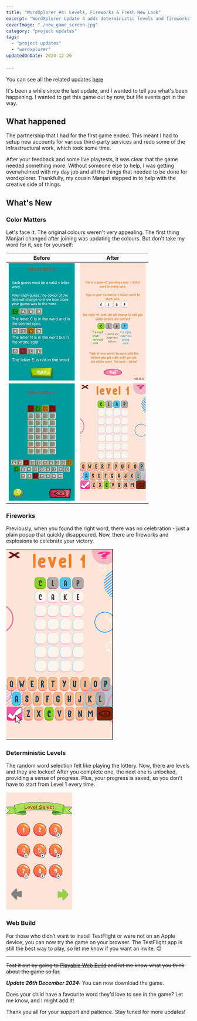 ```yaml
---
title: "WordXplorer #4: Levels, Fireworks & Fresh New Look"
excerpt: "WordXplorer Update 4 adds deterministic levels and fireworks"
coverImage: "./new_game_screen.jpg"
category: "project updates"
tags:
  - "project updates"
  - "wordxplorer"
updatedOnDate: 2024-12-26

---
```


You can see all the related updates [here](/tags/wordxplorer)

It's been a while since the last update, and I wanted to tell you what's been happening. I wanted to get this game out by now, but life events got in the way.

## What happened

The partnership that I had for the first game ended. This meant I had to setup new accounts for various third-party services and redo some of the infrastructural work, which took some time.

After your feedback and some live playtests, it was clear that the game needed something more. Without someone else to help, I was getting overwhelmed with my day job and all the things that needed to be done for wordxplorer. Thankfully, my cousin Manjari stepped in to help with the creative side of things.

## What's New

### Color Matters

Let's face it: The original colours weren't very appealing. The first thing Manjari changed after joining was updating the colours. But don't take my word for it, see for yourself:

|                       Before                       |                       After                        |
|:--------------------------------------------------:|:--------------------------------------------------:|
| ![Old Instructions Screen](./old_instructions.jpg) | ![New Instructions Screen](./new_instructions.jpg) |
|     ![Old Game Screen](./old_game_screen.jpg)      |     ![New Game Screen](./new_game_screen.jpg)      |

### Fireworks

Previously, when you found the right word, there was no celebration - just a plain popup that quickly disappeared. Now, there are fireworks and explosions to celebrate your victory.

![Fireworks](./fireworks.gif)

### Deterministic Levels

The random word selection felt like playing the lottery. Now, there are levels and they are locked! After you complete one, the next one is unlocked, providing a sense of progress. Plus, your progress is saved, so you don’t have to start from Level 1 every time.

![Level Selection Screen](./level_screen.jpg)

### Web Build

For those who didn’t want to install TestFlight or were not on an Apple device, you can now try the game on your browser. The TestFlight app is still the best way to play, so let me know if you want an invite. 😊

---

~~Test it out by going to [Playable Web Build](https://golden-pony-d2c3f0.netlify.app/) and let me know what you think
about the game so far.~~

**_Update 26th December 2024:_** You can now download the game.

<?# AppStoreBadges LinkText="Get WordXplorer" AppStoreLinkUrl="wordxplorer-guess-the-word/id6504664783" /?>

Does your child have a favourite word they’d love to see in the game? Let me know, and I might add it!

Thank you all for your support and patience. Stay tuned for more updates!